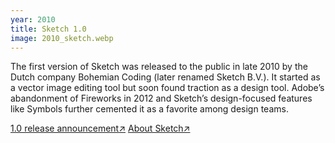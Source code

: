```yaml
---
year: 2010
title: Sketch 1.0
image: 2010_sketch.webp
---
```


The first version of Sketch was released to the public in late 2010 by the Dutch
company Bohemian Coding (later renamed Sketch B.V.). It started as a vector
image editing tool but soon found traction as a design tool. Adobe’s abandonment
of Fireworks in 2012 and Sketch’s design-focused features like Symbols further
cemented it as a favorite among design teams.

<a href="https://web.archive.org/web/20110711125106/http://www.bohemiancoding.com/about/blog/sketch-1-0-finally-released/" target="_blank">1.0
release announcement↗</a>
<a href="https://www.sketch.com/about-us/" target="_blank">About Sketch↗</a>
